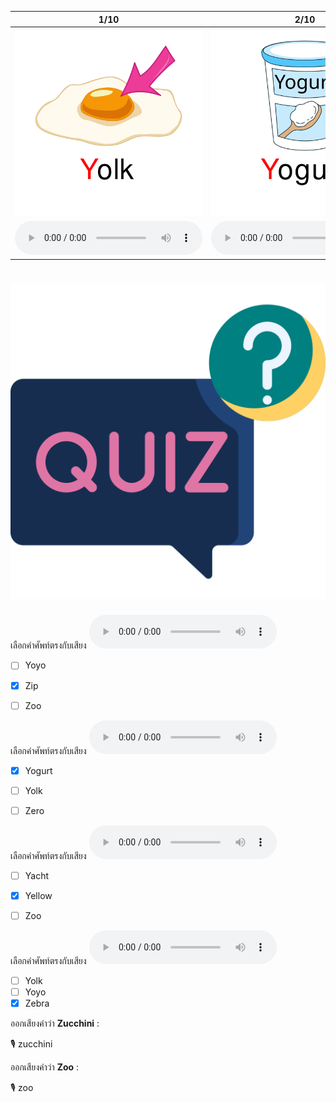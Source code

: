<div class="carrousel">


|1/10|2/10|3/10|4/10|5/10|6/10|7/10|8/10|9/10|10/10|
| :----: | :----: | :----: | :----: | :----: | :----: | :----: | :----: | :----: | :----: |
|![](/media/img/Y-Z__Yolk.svg)|![](/media/img/Y-Z__Yogurt.svg)|![](/media/img/Y-Z__Yellow.svg)|![](/media/img/Y-Z__Yoyo.svg)|![](/media/img/Y-Z__Zip.svg)|![](/media/img/Y-Z__Yacht.svg)|![](/media/img/Y-Z__Zoo.svg)|![](/media/img/Y-Z__Zebra.svg)|![](/media/img/Y-Z__Zero.svg)|![](/media/img/Y-Z__Zucchini.svg)|
|![](/media/audio/Yolk.mp3)|![](/media/audio/Yogurt.mp3)|![](/media/audio/Yellow.mp3)|![](/media/audio/Yoyo.mp3)|![](/media/audio/Zip.mp3)|![](/media/audio/Yacht.mp3)|![](/media/audio/Zoo.mp3)|![](/media/audio/Zebra.mp3)|![](/media/audio/Zero.mp3)|![](/media/audio/Zucchini.mp3)|

</div>



# ![icon](/media/icons/quiz.svg) 


เลือกคำศัพท์ตรงกับเสียง ![](/media/audio/Zip.mp3) 
 - [ ] Yoyo
 - [x] Zip
 - [ ] Zoo


เลือกคำศัพท์ตรงกับเสียง ![](/media/audio/Yogurt.mp3) 
 - [x] Yogurt
 - [ ] Yolk
 - [ ] Zero


เลือกคำศัพท์ตรงกับเสียง ![](/media/audio/Yellow.mp3) 
 - [ ] Yacht
 - [x] Yellow
 - [ ] Zoo


เลือกคำศัพท์ตรงกับเสียง ![](/media/audio/Zebra.mp3) 
 - [ ] Yolk
 - [ ] Yoyo
 - [x] Zebra

ออกเสียงคำว่า **Zucchini** :

🎙️ zucchini

ออกเสียงคำว่า **Zoo** :

🎙️ zoo

